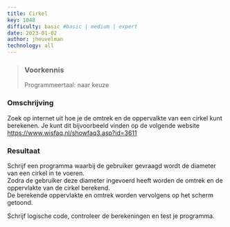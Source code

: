 ```yaml
---
title: Cirkel
key: 1048
difficulty: basic #basic | medium | expert
date: 2023-01-02
author: jheuvelman
technology: all
---
```



> ### Voorkennis
> Programmeertaal: naar keuze

### Omschrijving
Zoek op internet uit hoe je de omtrek en de oppervalkte van een cirkel
kunt berekenen. Je kunt dit bijvoorbeeld vinden op de volgende website
<https://www.wisfaq.nl/showfaq3.asp?id=3611>

### Resultaat
Schrijf een programma waarbij de gebruiker gevraagd wordt de diameter
van een cirkel in te voeren.  
Zodra de gebruiker deze diameter ingevoerd heeft worden de omtrek en de oppervlakte van de cirkel berekend.  
De berekende oppervlakte en omtrek worden vervolgens op het scherm getoond.
  
Schrijf logische code, controleer de berekeningen en test je programma.
